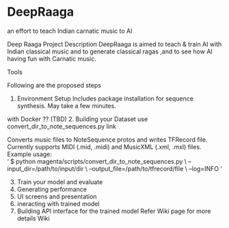 # DeepRaaga
an effort to teach Indian carnatic music to AI

Deep Raaga Project Description
DeepRaaga is aimed to teach & train AI with Indian classical music and to generate classical ragas ,and to see how AI having fun with Carnatic music.


Tools </br>  

Following are the proposed steps
1. Environment Setup
Includes package installation for sequence synthesis. May take a few minutes.

with Docker ?? (TBD)
2. Building your Dataset
use convert_dir_to_note_sequences.py link

Converts music files to NoteSequence protos and writes TFRecord file. Currently supports MIDI (.mid, .midi) and MusicXML (.xml, .mxl) files.
Example usage: </br> ‘ $ python magenta/scripts/convert_dir_to_note_sequences.py \ –input_dir=/path/to/input/dir \ –output_file=/path/to/tfrecord/file \ –log=INFO ‘

3. Train your model and evaluate
4. Generating performance
5. UI screens and presentation
6. ineracting with trained model
7. Building API interface for the trained model
Refer Wiki page for more details
Wiki

